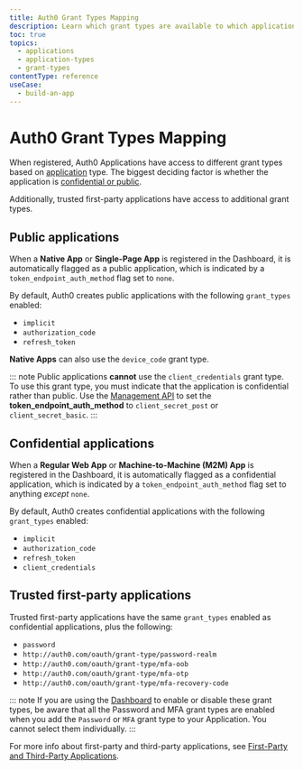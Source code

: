```yaml
---
title: Auth0 Grant Types Mapping
description: Learn which grant types are available to which application types with Auth0.
toc: true
topics:
  - applications
  - application-types
  - grant-types
contentType: reference
useCase:
  - build-an-app
---
```


# Auth0 Grant Types Mapping

When registered, Auth0 Applications have access to different grant types based on [application](/applications) type. The biggest deciding factor is whether the application is [confidential or public](/applications/concepts/app-types-confidential-public).

Additionally, trusted first-party applications have access to additional grant types.

## Public applications

When a **Native App** or **Single-Page App** is registered in the Dashboard, it is automatically flagged as a public application, which is indicated by a `token_endpoint_auth_method` flag set to `none`.

By default, Auth0 creates public applications with the following `grant_types` enabled:

* `implicit`
* `authorization_code`
* `refresh_token`

**Native Apps** can also use the `device_code` grant type.

::: note
Public applications **cannot** use the `client_credentials` grant type. To use this grant type, you must indicate that the application is confidential rather than public. Use the [Management API](/api/management/v2#!/Clients/patch_clients_by_id) to set the **token_endpoint_auth_method** to `client_secret_post` or `client_secret_basic`.
:::

## Confidential applications

When a **Regular Web App** or **Machine-to-Machine (M2M) App** is registered in the Dashboard, it is automatically flagged as a confidential application, which is indicated by a `token_endpoint_auth_method` flag set to anything *except* `none`. 

By default, Auth0 creates confidential applications with the following `grant_types` enabled:

* `implicit`
* `authorization_code`
* `refresh_token`
* `client_credentials`

## Trusted first-party applications

Trusted first-party applications have the same `grant_types` enabled as confidential applications, plus the following:

* `password`
* `http://auth0.com/oauth/grant-type/password-realm`
* `http://auth0.com/oauth/grant-type/mfa-oob`
* `http://auth0.com/oauth/grant-type/mfa-otp`
* `http://auth0.com/oauth/grant-type/mfa-recovery-code`

::: note
If you are using the [Dashboard](${manage_url}) to enable or disable these grant types, be aware that all the Password and MFA grant types are enabled when you add the `Password` or `MFA` grant type to your Application. You cannot select them individually.
:::

For more info about first-party and third-party applications, see [First-Party and Third-Party Applications](/applications/concepts/app-types-first-third-party).
